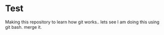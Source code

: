 # Test
Making this repository to learn how git works..
lets see
I am doing this using git bash.
merge it.
